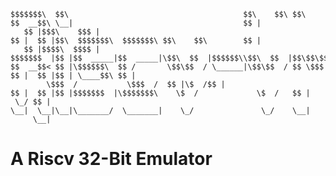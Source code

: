 
    $$$$$$$\  $$\                                       $$\    $$\ $$\      $$\ 
    $$  __$$\ \__|                                      $$ |   $$ |$$$\    $$$ |
    $$ |  $$ |$$\  $$$$$$$\  $$$$$$$\ $$\    $$\        $$ |   $$ |$$$$\  $$$$ |
    $$$$$$$  |$$ |$$  _____|$$  _____|\$$\  $$  |$$$$$$\\$$\  $$  |$$\$$\$$ $$ |
    $$  __$$< $$ |\$$$$$$\  $$ /       \$$\$$  / \______|\$$\$$  / $$ \$$$  $$ |
    $$ |  $$ |$$ | \____$$\ $$ |        \$$$  /           \$$$  /  $$ |\$  /$$ |
    $$ |  $$ |$$ |$$$$$$$  |\$$$$$$$\    \$  /             \$  /   $$ | \_/ $$ |
    \__|  \__|\__|\_______/  \_______|    \_/               \_/    \__|     \__|


# A Riscv 32-Bit Emulator

